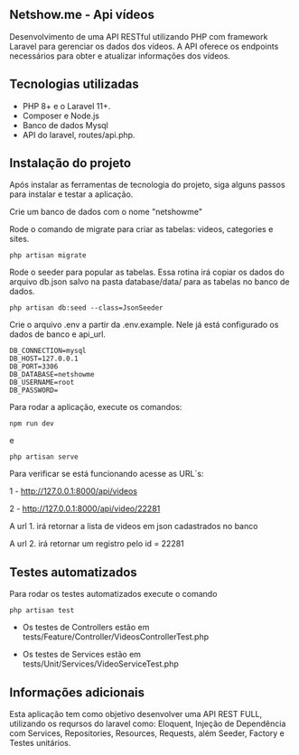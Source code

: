 

## Netshow.me - Api vídeos 

Desenvolvimento de uma API RESTful utilizando PHP com framework Laravel para gerenciar os dados dos vídeos. A API oferece os endpoints necessários para obter e atualizar informações dos vídeos.

## Tecnologias utilizadas

- PHP 8+ e o Laravel 11+.
- Composer e Node.js
- Banco de dados Mysql
- API do laravel, routes/api.php.


## Instalação do projeto

Após instalar as ferramentas de tecnologia do projeto, siga alguns passos para instalar e testar a aplicação.

Crie um banco de dados com o nome "netshowme"

Rode o comando de migrate para criar as tabelas: videos, categories e sites.

````
php artisan migrate
````

Rode o seeder para popular as tabelas. Essa rotina irá copiar os dados do arquivo db.json salvo na pasta database/data/ para as tabelas no banco de dados.  

````
php artisan db:seed --class=JsonSeeder
````

Crie o arquivo .env a partir da .env.example. Nele já está configurado os dados de banco e api_url.

 ````
DB_CONNECTION=mysql
DB_HOST=127.0.0.1
DB_PORT=3306
DB_DATABASE=netshowme
DB_USERNAME=root
DB_PASSWORD= 
````

Para rodar a aplicação, execute os comandos: 


````
npm run dev
````

e

````
php artisan serve
````

Para verificar se está funcionando acesse as URL´s:

1 - http://127.0.0.1:8000/api/videos

2 - http://127.0.0.1:8000/api/video/22281

A url 1. irá retornar a lista de videos em json cadastrados no banco

A url 2. irá retornar um registro pelo id = 22281


## Testes automatizados

Para rodar os testes automatizados execute o comando
````
php artisan test
````

- Os testes de Controllers estão em tests/Feature/Controller/VideosControllerTest.php

- Os testes de Services estão em tests/Unit/Services/VideoServiceTest.php


## Informações adicionais

Esta aplicação tem como objetivo desenvolver uma API REST FULL, utilizando os reqursos do laravel como: Eloquent, Injeção de Dependência com Services, Repositories, Resources, Requests, além Seeder, Factory e Testes unitários.




 